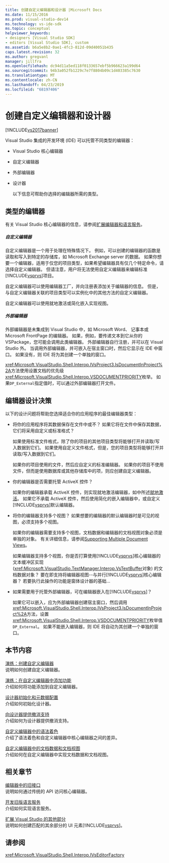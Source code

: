 ```yaml
---
title: 创建自定义编辑器和设计器 |Microsoft Docs
ms.date: 11/15/2016
ms.prod: visual-studio-dev14
ms.technology: vs-ide-sdk
ms.topic: conceptual
helpviewer_keywords:
- designers [Visual Studio SDK]
- editors [Visual Studio SDK], custom
ms.assetid: b6a5e8b2-0ae1-4fc3-812d-09d40051b435
caps.latest.revision: 32
ms.author: gregvanl
manager: jillfra
ms.openlocfilehash: dc94d11a5ed118f0133657ebf5b966623a199d64
ms.sourcegitcommit: 94b3a052fb1229c7e7f8804b09c1d403385c7630
ms.translationtype: MT
ms.contentlocale: zh-CN
ms.lasthandoff: 04/23/2019
ms.locfileid: "68197406"
---
```

# <a name="creating-custom-editors-and-designers"></a>创建自定义编辑器和设计器
[!INCLUDE[vs2017banner](../includes/vs2017banner.md)]

Visual Studio 集成的开发环境 (IDE) 可以托管不同类型的编辑器：  
  
- Visual Studio 核心编辑器  
  
- 自定义编辑器  
  
- 外部编辑器  
  
- 设计器  
  
  以下信息可帮助你选择的编辑器所需的类型。  
  
## <a name="types-of-editor"></a>类型的编辑器  
 有关 Visual Studio 核心编辑器的信息，请参阅[扩展编辑器和语言服务](../extensibility/extending-the-editor-and-language-services.md)。  
  
##### <a name="custom-editors"></a>自定义编辑器  
 自定义编辑器是一个用于处理在特殊情况下。 例如，可以创建的编辑器的函数是读取和写入到特定的存储库，如 Microsoft Exchange server 的数据。 如果你想要一个编辑器，适用于仅您的项目类型，如果希望编辑器具有仅几个特定命令，请选择自定义编辑器。 但请注意，用户将无法使用自定义编辑器来编辑标准[!INCLUDE[vsprvs](../includes/vsprvs-md.md)]项目。  
  
 自定义编辑器可以使用编辑器工厂，并向注册表添加关于编辑器的信息。 但是，与自定义编辑器关联的项目类型可以实例化中的其他方法的自定义编辑器。  
  
 自定义编辑器可以使用就地激活或简化嵌入实现视图。  
  
##### <a name="external-editors"></a>外部编辑器  
 外部编辑器是未集成到 Visual Studio 中，如 Microsoft Word、 记事本或 Microsoft FrontPage 的编辑器。 如果，例如，要传递文本到它从你的 VSPackage，您可能会调用此类编辑器。 外部编辑器自行注册，并可以在 Visual Studio 外。 当调用外部编辑器，并可嵌入在宿主窗口时，然后它显示在 IDE 中窗口。 如果没有，则 IDE 将为其创建一个单独的窗口。  
  
 <xref:Microsoft.VisualStudio.Shell.Interop.IVsProject3.IsDocumentInProject%2A>方法使用设置文档的优先级<xref:Microsoft.VisualStudio.Shell.Interop.VSDOCUMENTPRIORITY>枚举。 如果`DP_External`指定值时，可以通过外部编辑器打开文件。  
  
## <a name="editor-design-decisions"></a>编辑器设计决策  
 以下的设计问题将帮助您选择适合你的应用程序的最佳编辑器类型：  
  
- 将你的应用程序将其数据保存在文件中或不？ 如果它将在文件中保存其数据，它们将采用自定义或标准格式？  
  
     如果使用标准文件格式，除了你的项目的其他项目类型将能够打开并读取/写入数据到它们。 如果使用自定义文件格式，但是，您的项目类型将能够打开并读取/写入数据到它们。  
  
     如果你的项目使用的文件，然后应自定义的标准编辑器。 如果你的项目不使用文件，但而是使用数据库或其他存储库中的项，则应创建自定义编辑器。  
  
- 你的编辑器是否需要托管 ActiveX 控件？  
  
     如果你的编辑器承载 ActiveX 控件，则实现就地激活编辑器，如中所述[就地激活](../misc/in-place-activation.md)。 如果它不承载 ActiveX 控件，然后使用简化的嵌入编辑器中，或自定义[!INCLUDE[vsprvs](../includes/vsprvs-md.md)]默认编辑器。  
  
- 将你的编辑器支持多个视图？ 如果想要的编辑器的默认编辑器时是可见的视图，必须支持多个视图。  
  
     如果你的编辑器需要支持多个视图，文档数据和编辑器的文档视图对象必须是单独的对象。 有关详细信息，请参阅[Supporting Multiple Document Views](../extensibility/supporting-multiple-document-views.md)。  
  
     如果编辑器支持多个视图，你是否打算使用[!INCLUDE[vsprvs](../includes/vsprvs-md.md)]核心编辑器的文本缓冲区实现 (<xref:Microsoft.VisualStudio.TextManager.Interop.VsTextBuffer>对象) 的文档数据对象？ 要在即支持将编辑器视图--与并行[!INCLUDE[vsprvs](../includes/vsprvs-md.md)]核心编辑器？ 若要执行此操作的功能是窗体设计器的基础...  
  
- 如果需要用于托管外部编辑器，可在编辑器嵌入在[!INCLUDE[vsprvs](../includes/vsprvs-md.md)]？  
  
     如果它可以嵌入，应为外部编辑器创建宿主窗口，然后调用<xref:Microsoft.VisualStudio.Shell.Interop.IVsProject3.IsDocumentInProject%2A>方法，设置<xref:Microsoft.VisualStudio.Shell.Interop.VSDOCUMENTPRIORITY>枚举值`DP_External`。 如果不能嵌入编辑器，则 IDE 将自动为其创建一个单独的窗口。  
  
## <a name="in-this-section"></a>本节内容  
 [演练：创建自定义编辑器](../extensibility/walkthrough-creating-a-custom-editor.md)  
 说明如何创建自定义编辑器。  
  
 [演练：在自定义编辑器中添加功能](../extensibility/walkthrough-adding-features-to-a-custom-editor.md)  
 介绍如何将功能添加到自定义编辑器。  
  
 [设计器初始化和元数据配置](../extensibility/designer-initialization-and-metadata-configuration.md)  
 介绍如何初始化设计器。  
  
 [向设计器提供撤消支持](../extensibility/supplying-undo-support-to-designers.md)  
 介绍如何为设计器提供撤消支持。  
  
 [自定义编辑器中的语法着色](../extensibility/syntax-coloring-in-custom-editors.md)  
 介绍了语法着色和自定义编辑器中核心编辑器之间的差异。  
  
 [自定义编辑器中的文档数据和文档视图](../extensibility/document-data-and-document-view-in-custom-editors.md)  
 介绍如何在自定义编辑器中实现文档数据和文档视图。  
  
## <a name="related-sections"></a>相关章节  
 [编辑器中的旧接口](../extensibility/legacy-interfaces-in-the-editor.md)  
 说明如何通过传统的 API 访问核心编辑器。  
  
 [开发旧版语言服务](../extensibility/internals/developing-a-legacy-language-service.md)  
 介绍如何实现语言服务。  
  
 [扩展 Visual Studio 的其他部分](../extensibility/extending-other-parts-of-visual-studio.md)  
 说明如何创建匹配的其余部分的 UI 元素[!INCLUDE[vsprvs](../includes/vsprvs-md.md)]。  
  
## <a name="see-also"></a>请参阅  
 <xref:Microsoft.VisualStudio.Shell.Interop.IVsEditorFactory>
